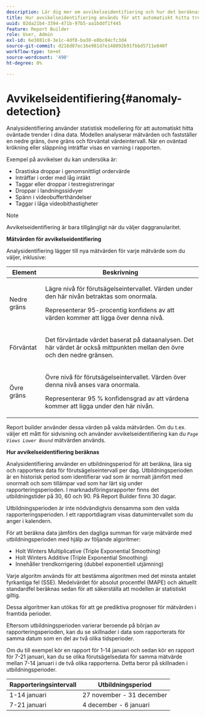 ```yaml
---
description: Lär dig mer om avvikelseidentifiering och hur det beräknas.
title: Hur avvikelseidentifiering används för att automatiskt hitta trender
uuid: 02da21b4-3394-471b-97b5-aa1bddf1f445
feature: Report Builder
role: User, Admin
exl-id: 6e3881c8-3e1c-4df8-ba38-e8bc84cfc3d4
source-git-commit: d218d07ec16e981d7e148092b91fbbd5711e840f
workflow-type: tm+mt
source-wordcount: '490'
ht-degree: 0%

---
```


# Avvikelseidentifiering{#anomaly-detection}

Analysidentifiering använder statistisk modellering för att automatiskt hitta oväntade trender i dina data. Modellen analyserar mätvärden och fastställer en nedre gräns, övre gräns och förväntat värdeintervall. När en oväntad krökning eller släppning inträffar visas en varning i rapporten.

Exempel på avvikelser du kan undersöka är:

* Drastiska droppar i genomsnittligt ordervärde
* Inträffar i order med låg intäkt
* Taggar eller droppar i testregistreringar
* Droppar i landningssidvyer
* Spänn i videobufferthändelser
* Taggar i låga videobithastigheter

>[!NOTE]
>
>Avvikelseidentifiering är bara tillgängligt när du väljer daggranularitet.

<p class="head"> <b>Mätvärden för avvikelseidentifiering</b> </p>

Analysidentifiering lägger till nya mätvärden för varje mätvärde som du väljer, inklusive:

<table id="table_BF75FC874634498DB6632C12CBD8D533"> 
 <thead> 
  <tr> 
   <th colname="col1" class="entry"> Element </th> 
   <th colname="col2" class="entry"> Beskrivning </th> 
  </tr> 
 </thead>
 <tbody> 
  <tr> 
   <td colname="col1"> Nedre gräns </td> 
   <td colname="col2"> <p>Lägre nivå för förutsägelseintervallet. Värden under den här nivån betraktas som onormala. </p> <p>Representerar 95-procentig konfidens av att värden kommer att ligga över denna nivå. </p> </td> 
  </tr> 
  <tr> 
   <td colname="col1"> Förväntat </td> 
   <td colname="col2"> <p>Det förväntade värdet baserat på dataanalysen. Det här värdet är också mittpunkten mellan den övre och den nedre gränsen. </p> </td> 
  </tr> 
  <tr> 
   <td colname="col1"> Övre gräns </td> 
   <td colname="col2"> <p>Övre nivå för förutsägelseintervallet. Värden över denna nivå anses vara onormala. </p> <p>Representerar 95 % konfidensgrad av att värdena kommer att ligga under den här nivån. </p> </td> 
  </tr> 
 </tbody> 
</table>

Report builder använder dessa värden på valda mätvärden. Om du t.ex. väljer ett mått för sidvisning och använder avvikelseidentifiering kan du *`Page Views Lower Bound`* mätvärden används.

**Hur avvikelseidentifiering beräknas**

Analysidentifiering använder en utbildningsperiod för att beräkna, lära sig och rapportera data för förutsägelseintervall per dag. Utbildningsperioden är en historisk period som identifierar vad som är normalt jämfört med onormalt och som tillämpar vad som har lärt sig under rapporteringsperioden. I marknadsföringsrapporter finns det utbildningstider på 30, 60 och 90. På Report Builder finns 30 dagar.

Utbildningsperioden är inte nödvändigtvis densamma som den valda rapporteringsperioden. I ett rapportdiagram visas datumintervallet som du anger i kalendern.

För att beräkna data jämförs den dagliga summan för varje mätvärde med utbildningsperioden med hjälp av följande algoritmer:

* Holt Winters Multiplicative (Triple Exponential Smoothing)
* Holt Winters Additive (Triple Exponential Smoothing)
* Innehåller trendkorrigering (dubbel exponentiell utjämning)

Varje algoritm används för att bestämma algoritmen med det minsta antalet fyrkantiga fel (SSE). Medelvärdet för absolut procentfel (MAPE) och aktuellt standardfel beräknas sedan för att säkerställa att modellen är statistiskt giltig.

Dessa algoritmer kan utökas för att ge prediktiva prognoser för mätvärden i framtida perioder.

Eftersom utbildningsperioden varierar beroende på början av rapporteringsperioden, kan du se skillnader i data som rapporterats för samma datum som en del av två olika tidsperioder.

Om du till exempel kör en rapport för 1-14 januari och sedan kör en rapport för 7-21 januari, kan du se olika förutsägelsedata för samma mätvärde mellan 7-14 januari i de två olika rapporterna. Detta beror på skillnaden i utbildningsperioder.

| Rapporteringsintervall | Utbildningsperiod |
|--- |--- |
| 1-14 januari | 27 november - 31 december |
| 7-21 januari | 4 december - 6 januari |

